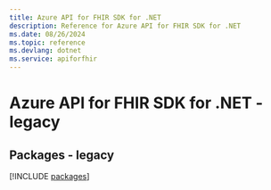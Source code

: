 ```yaml
---
title: Azure API for FHIR SDK for .NET
description: Reference for Azure API for FHIR SDK for .NET
ms.date: 08/26/2024
ms.topic: reference
ms.devlang: dotnet
ms.service: apiforfhir
---
```

# Azure API for FHIR SDK for .NET - legacy
## Packages - legacy
[!INCLUDE [packages](api-for-fhir-index.md)]